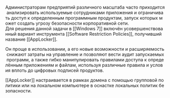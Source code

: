 Администраторам предприятий различного масштаба часто приходится анализировать используемые сотрудниками приложения и ограничивать доступ к определенным программным продуктам, запуск которых может создать угрозу безопасности корпоративной сети. 
Для решения данной задачи в [[Windows 7]] включён усовершенствованный вариант инструмента [[Software Restriction Policies]], получивший название [[AppLocker]]. 

Он проще в использовании, а его новые возможности и расширяемость снижают затраты на управление и позволяют вести аудит запускаемых программ, а также гибко манипулировать правилами доступа к определённым приложениям и файлам, используя различные правила и условия вплоть до цифровых подписей продуктов.

[[AppLocker]] настраивается в рамках домена с помощью групповой политики или на локальном компьютере в оснастке локальных политик безопасности.
